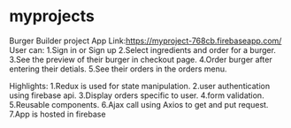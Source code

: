 # myprojects
Burger Builder project
App Link:https://myproject-768cb.firebaseapp.com/
User can:
1.Sign in or Sign up
2.Select ingredients and order for a burger.
3.See the preview of their burger in checkout page.
4.Order burger after entering their detials.
5.See their orders in the orders menu.

Highlights:
1.Redux is used for state manipulation.
2.user authentication using firebase api.
3.Display orders specific to user.
4.form validation.
5.Reusable components.
6.Ajax call using Axios to get and put request.
7.App is hosted in firebase




